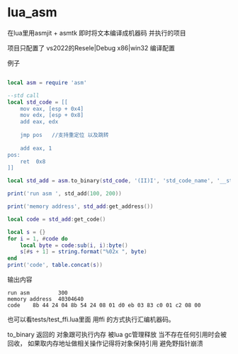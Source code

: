 # lua_asm
在lua里用asmjit + asmtk 即时将文本编译成机器码 并执行的项目


项目只配置了 vs2022的Resele|Debug  x86|win32 编译配置


例子
```lua

local asm = require 'asm'

--std call 
local std_code = [[
    mov eax, [esp + 0x4] 
    mov edx, [esp + 0x8]
    add eax, edx
    
    jmp pos   //支持重定位 以及跳转
    
    add eax, 1 
pos:  
    ret  0x8
]]

local std_add = asm.to_binary(std_code, '(II)I', 'std_code_name', '__stdcall')

print('run asm ', std_add(100, 200))

print('memory address', std_add:get_address())

local code = std_add:get_code()

local s = {}
for i = 1, #code do 
    local byte = code:sub(i, i):byte()
    s[#s + 1] = string.format("%02x ", byte)
end 
print('code', table.concat(s))


```

输出内容

```
run asm         300
memory address  40304640
code    8b 44 24 04 8b 54 24 08 01 d0 eb 03 83 c0 01 c2 08 00

```

也可以看tests/test_ffi.lua里面 用ffi 的方式执行汇编机器码。


to_binary 返回的 对象跟可执行内存 被lua gc管理释放 当不存在任何引用时会被回收， 如果取内存地址做相关操作记得将对象保持引用 避免野指针崩溃 
